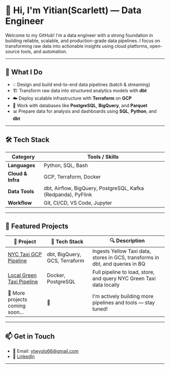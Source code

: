 # 👋 Hi, I'm Yitian(Scarlett) — Data Engineer

Welcome to my GitHub! I'm a data engineer with a strong foundation in building reliable, scalable, and production-grade data pipelines. I focus on transforming raw data into actionable insights using cloud platforms, open-source tools, and automation.

---

## 🚀 What I Do

- 💡 Design and build end-to-end data pipelines (batch & streaming)
- 🏗️ Transform raw data into structured analytics models with **dbt**
- ☁️ Deploy scalable infrastructure with **Terraform** on **GCP**
- 🐘 Work with databases like **PostgreSQL**, **BigQuery**, and **Parquet**
- 📊 Prepare data for analysis and dashboards using **SQL**, **Python**, and **dbt**

---

## 🛠️ Tech Stack

| Category         | Tools / Skills |
|------------------|----------------|
| **Languages**    | Python, SQL, Bash |
| **Cloud & Infra**| GCP, Terraform, Docker |
| **Data Tools**   | dbt, Airflow, BigQuery, PostgreSQL, Kafka (Redpanda), PyFlink |
| **Workflow**     | Git, CI/CD, VS Code, Jupyter |

---

## 📂 Featured Projects

| 🌟 Project | 🚀 Tech Stack | 🔍 Description |
|-----------|---------------|----------------|
| [NYC Taxi GCP Pipeline](https://github.com/scarlett-de/yellow-taxi-data-gcp-pipeline) | dbt, BigQuery, GCS, Terraform | Ingests Yellow Taxi data, stores in GCS, transforms in dbt, and queries in BQ |
| [Local Green Taxi Pipeline](https://github.com/scarlett-de/green-taxi-data-pipeline) | Docker, PostgreSQL | Full pipeline to load, store, and query NYC Green Taxi data locally |
| 🔧 More projects coming soon... | 🚧 | I'm actively building more pipelines and tools — stay tuned! |

--- 

## 📫 Get in Touch

- 📧 Email: ytwyolo66@gmail.com
- 💼 [LinkedIn](www.linkedin.com/in/yitian-w-de)

---



